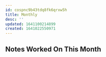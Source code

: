 ```yaml
---
id: cospnc9b43tdq8fk6qrxw5h
title: Monthly
desc: ''
updated: 1641100214899
created: 1641022550971
---
```



## Notes Worked On This Month
